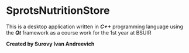 # SprotsNutritionStore
This is a desktop application written in ***C++*** programming language using the ***Qt*** framework as a course work for the 1st year at BSUIR



**Created by Surovy Ivan Andreevich**

